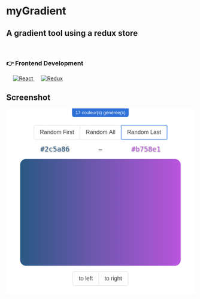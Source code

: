 # myGradient

## A gradient tool using a redux store

</br>

### 👉 Frontend Development

<p align="left"> 
   &emsp;
  <a href="https://reactjs.org/" target="_blank"> 
    <img alt="React" src="https://img.shields.io/badge/React-20232A?style=for-the-badge&logo=react&logoColor=61DAFB"/>
  </a>
  &emsp;
    <a href="https://redux.js.org/"><img alt="Redux" src ="https://img.shields.io/badge/Redux-593D88?style=for-the-badge&logo=redux&logoColor=white"></a>
</p>

## Screenshot

![](gradient.png)

